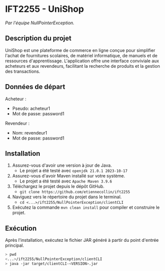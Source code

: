 # IFT2255 - UniShop

_Par l'équipe NullPointerException._

## Description du projet

UniShop est une plateforme de commerce en ligne conçue pour simplifier l'achat
de fournitures scolaires, de matériel informatique, de manuels et de ressources
d'apprentissage. L'application offre une interface conviviale aux acheteurs et
aux revendeurs, facilitant la recherche de produits et la gestion des
transactions.

## Données de départ

Acheteur :

-   Pseudo: acheteur1
-   Mot de passe: password1

Revendeur :

-   Nom: revendeur1
-   Mot de passe: password1

## Installation

1. Assurez-vous d'avoir une version à jour de Java.
    - Le projet a été testé avec `openjdk 21.0.1 2023-10-17`
2. Assurez-vous d'avoir Maven installé sur votre système.
    - Le projet a été testé avec `Apache Maven 3.9.6`
3. Téléchargez le projet depuis le dépôt GitHub.
    - `git clone https://github.com/etiennecollin/ift2255`
4. Naviguez vers le répertoire du projet dans le terminal.
    - `cd <...>/ift2255/NullPointerException/clientCLI`
5. Exécutez la commande `mvn clean install` pour compiler et construire le projet.

## Exécution

Après l'installation, exécutez le fichier JAR généré à partir du point
d'entrée principal.

```bash
> pwd
<...>/ift2255/NullPointerException/clientCLI
> java -jar target/clientCLI-<VERSION>.jar
```
